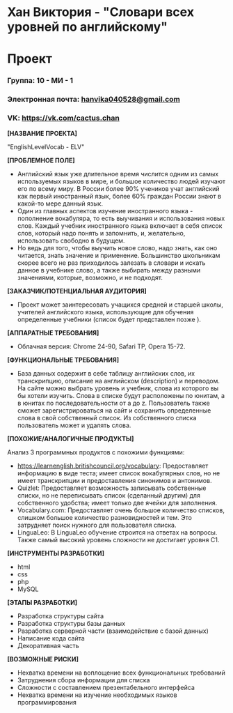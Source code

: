 # Хан Виктория - "Словари всех уровней по английскому"
# Проект

### Группа: 10 - МИ - 1
### Электронная почта: hanvika040528@gmail.com
### VK: https://vk.com/cactus.chan

**[НАЗВАНИЕ ПРОЕКТА]**

"EnglishLevelVocab - ELV"

**[ПРОБЛЕМНОЕ ПОЛЕ]**

* Английский язык уже длительное время числится одним из самых используемых языков в мире, и большое количество людей изучают его по всему миру. В России более 90% учеников учат английский как первый иностранный язык, более 60% граждан России знают в какой-то мере данный язык. 
* Один из главных аспектов изучение иностранного языка - пополнение вокабуляра, то есть выучивания и использования новых слов. Каждый учебник иностранного языка включает в себя список слов, который надо понять и запомнить, и, желательно, использовать свободно в будущем. 
* Но ведь для того, чтобы выучить новое слово, надо знать, как оно читается, знать значение и применение. Большинство школьникам скорее всего не раз приходилось залезать в словари и искать данное в учебнике слово, а также выбирать между разными значениями, которые, возможно, и не подходят. 

**[ЗАКАЗЧИК/ПОТЕНЦИАЛЬНАЯ АУДИТОРИЯ]**

* Проект может заинтересовать учащихся средней и старшей школы, учителей английского языка, использующие для обучения определенные учебники (список будет представлен позже ).

**[АППАРАТНЫЕ ТРЕБОВАНИЯ]**

* Облачная версия: Сhrome 24-90, Safari TP, Opera 15-72.

**[ФУНКЦИОНАЛЬНЫЕ ТРЕБОВАНИЯ]**

* База данных содержит в себе таблицу английских слов, их транскрипцию, описание на английском (description) и переводом. На сайте можно выбрать уровень и учебник, слова из которого вы бы хотели изучить. Слова в списке будут расположены по юнитам, а в юнитах по последовательности от а до z. Пользователь также сможет зарегистрироваться на сайт и сохранить определенные слова в свой собственный список. Из собственного списка пользователь может и удалять слова. 

**[ПОХОЖИЕ/АНАЛОГИЧНЫЕ ПРОДУКТЫ]**

Анализ 3 программных продуктов с похожими функциями:

* https://learnenglish.britishcouncil.org/vocabulary: Предоставляет информацию в виде теста; имеет список вокабулярных слов, но не имеет транскрипции и предоставления синонимов и антонимов.
* Quizlet: Предоставляет возможность записывать собственные списки, но не переписывать список (сделанный другим) для собственного удобства; имеет только две ячейки для заполнения.
* Vocabulary.com: Предоставляет очень большое количество списков, слишком большое количество разновидностей и тем. Это затрудняет поиск нужного для пользователя списка.
* LinguaLeo: В LinguaLeo обучение строится на ответах на вопросы. Также самый высокий уровень сложности не достигает уровня С1.

**[ИНСТРУМЕНТЫ РАЗРАБОТКИ]**

* html
* css
* php
* MySQL

**[ЭТАПЫ РАЗРАБОТКИ]**
* Разработка структуры сайта
* Разработка структуры базы данных
* Разработка серверной части (взаимодействие с базой данных) 
* Написание кода сайта 
* Декоративная часть 

**[ВОЗМОЖНЫЕ РИСКИ]**

* Нехватка времени на воплощение всех функциональных требований
* Затруднения сбора информации для списка
* Сложности с составлением презентабельного интерфейса
* Нехватка времени на изучение необходимых языков программирования


